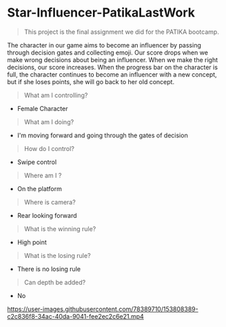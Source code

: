 # Star-Influencer-PatikaLastWork
 
> This project is the final assignment we did for the PATIKA bootcamp.

The character in our game aims to become an influencer by passing through decision gates and collecting emoji. Our score drops when we make wrong decisions about being an influencer. When we make the right decisions, our score increases. When the progress bar on the character is full, the character continues to become an influencer with a new concept, but if she loses points, she will go back to her old concept.

>What am I controlling?
 - Female Character
>What am I doing?
 - I'm moving forward and going through the gates of decision
>How do I control?
 - Swipe control
>Where am I ? 
 - On the platform
>Where is camera?
 - Rear looking forward
>What is the winning rule?
 - High point
>What is the losing rule?
 - There is no losing rule
>Can depth be added?
 - No

https://user-images.githubusercontent.com/78389710/153808389-c2c836f8-34ac-40da-9041-fee2ec2c6e21.mp4
